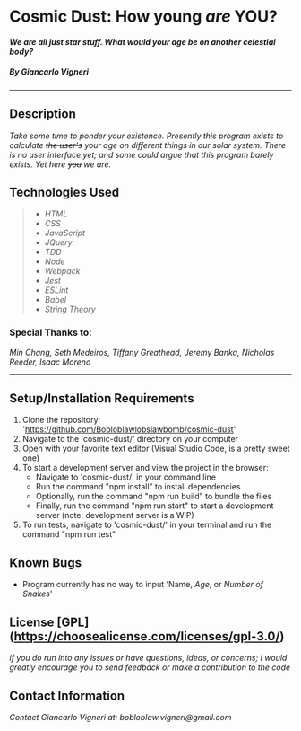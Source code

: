 # Cosmic Dust: How young _are_ YOU?
#### _We are all just star stuff. What would your age be on another celestial body?_
##### By _**Giancarlo Vigneri**_
___

## Description
 _Take some time to ponder your existence. Presently this program exists to calculate ~~the user's~~ your age on different things in our solar system. There is no user interface yet; and some could argue that this program barely exists. Yet here ~~you~~ we are._

## Technologies Used
>* _HTML_
>* _CSS_
>* _JavaScript_
>* _JQuery_
>* _TDD_
>* _Node_
>* _Webpack_
>* _Jest_
>* _ESLint_
>* _Babel_
>* _String Theory_

### Special Thanks to:
_Min Chang, Seth Medeiros, Tiffany Greathead, Jeremy Banka, Nicholas Reeder, Isaac Moreno_ 
___
## Setup/Installation Requirements
1) Clone the repository: 'https://github.com/Bobloblawlobslawbomb/cosmic-dust'
2) Navigate to the 'cosmic-dust/' directory on your computer
3) Open with your favorite text editor (Visual Studio Code, is a pretty sweet one)
4) To start a development server and view the project in the browser:
    * Navigate to 'cosmic-dust/' in your command line
    * Run the command "npm install" to install dependencies
    * Optionally, run the command "npm run build" to bundle the files
    * Finally, run the command "npm run start" to start a development server
      (note: development server is a WIP)
5) To run tests, navigate to 'cosmic-dust/' in your terminal and run the command "npm run test"

## Known Bugs
* Program currently has no way to input 'Name, _Age_, or _Number of Snakes_'

## License [GPL] (https://choosealicense.com/licenses/gpl-3.0/)
_if you do run into any issues or have questions, ideas, or concerns; I would greatly encourage you to send feedback or make a contribution to the code_

## Contact Information
_Contact Giancarlo Vigneri at: bobloblaw.vigneri@gmail.com_